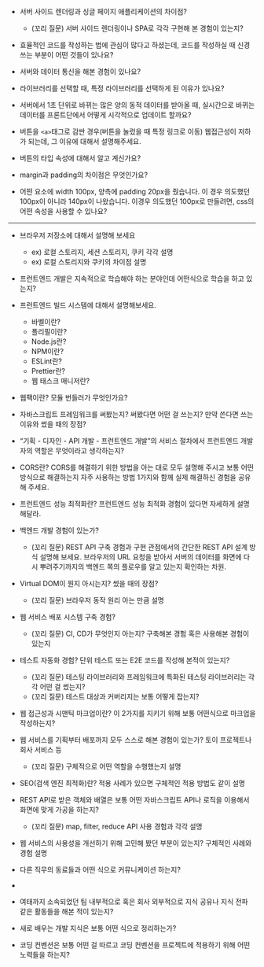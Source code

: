 
- 서버 사이드 렌더링과 싱글 페이지 애플리케이션의 차이점?
    - (꼬리 질문) 서버 사이드 렌더링이나 SPA로 각각 구현해 본 경험이 있는지?

- 효율적인 코드를 작성하는 법에 관심이 많다고 하셨는데, 코드를 작성하실 때 신경쓰는 부분이 어떤 것들이 있나요?

- 서버와 데이터 통신을 해본 경험이 있나요?

- 라이브러리를 선택할 때, 특정 라이브러리를 선택하게 된 이유가 있나요?

- 서버에서 1초 단위로 바뀌는 많은 양의 동적 데이터를 받아올 때, 실시간으로 바뀌는 데이터를 프론트단에서 어떻게 시각적으로 업데이트 할까요?

- 버튼을 `<a>`태그로 감싼 경우(버튼을 눌렀을 때 특정 링크로 이동) 웹접근성이 저하가 되는데, 그 이유에 대해서 설명해주세요.
- 버튼의 타입 속성에 대해서 알고 계신가요?

- margin과 padding의 차이점은 무엇인가요?
- 어떤 요소에 width 100px, 양측에 padding 20px을 줬습니다. 이 경우 의도했던 100px이 아니라 140px이 나왔습니다. 이경우 의도했던 100px로 만들려면, css의 어떤 속성을 사용할 수 있나요?

---

- 브라우저 저장소에 대해서 설명해 보세요
    - ex) 로컬 스토리지, 세션 스토리지, 쿠키 각각 설명
    - ex) 로컬 스토리지와 쿠키의 차이점 설명


- 프런트엔드 개발은 지속적으로 학습해야 하는 분야인데 어떤식으로 학습을 하고 있는지?

- 프런트엔드 빌드 시스템에 대해서 설명해보세요.
    - 바벨이란?
    - 폴리필이란?
    - Node.js란?
    - NPM이란?
    - ESLint란?
    - Prettier란?
    - 웹 태스크 매니저란?

- 웹팩이란? 모듈 번들러가 무엇인가요?
- 자바스크립트 프레임워크를 써봤는지? 써봤다면 어떤 걸 쓰는지? 만약 쓴다면 쓰는 이유와 썼을 때의 장점?
- “기획 - 디자인 - API 개발 - 프런트엔드 개발”의 서비스 절차에서 프런트엔드 개발자의 역할은 무엇이라고 생각하는지?
- CORS란? CORS를 해결하기 위한 방법을 아는 대로 모두 설명해 주시고 보통 어떤 방식으로 해결하는지 자주 사용하는 방법 1가지와 함께 실제 해결하신 경험을 공유해 주세요.
- 프런트엔드 성능 최적화란? 프런트엔드 성능 최적화 경험이 있다면 자세하게 설명해달라.
- 백엔드 개발 경험이 있는가?
    - (꼬리 질문) REST API 구축 경험과 구현 관점에서의 간단한 REST API 설계 방식 설명해 보세요. 브라우저의 URL 요청을 받아서 서버의 데이터를 화면에 다시 뿌려주기까지의 백엔드 쪽의 플로우를 알고 있는지 확인하는 차원.
- Virtual DOM이 뭔지 아시는지? 썼을 때의 장점?
    - (꼬리 질문) 브라우저 동작 원리 아는 만큼 설명
- 웹 서비스 배포 시스템 구축 경험?
    - (꼬리 질문) CI, CD가 무엇인지 아는지? 구축해본 경험 혹은 사용해본 경험이 있는지
- 테스트 자동화 경험? 단위 테스트 또는 E2E 코드를 작성해 본적이 있는지?
    - (꼬리 질문) 테스팅 라이브러리와 프레임워크에 특화된 테스팅 라이브러리는 각각 어떤 걸 썼는지?
    - (꼬리 질문) 테스트 대상과 커버리지는 보통 어떻게 잡는지?
- 웹 접근성과 시맨틱 마크업이란? 이 2가지를 지키기 위해 보통 어떤식으로 마크업을 작성하는지?
- 웹 서비스를 기획부터 배포까지 모두 스스로 해본 경험이 있는가? 토이 프로젝트나 회사 서비스 등
    - (꼬리 질문) 구체적으로 어떤 역할을 수행했는지 설명
- SEO(검색 엔진 최적화)란? 적용 사례가 있으면 구체적인 적용 방법도 같이 설명
- REST API로 받은 객체와 배열은 보통 어떤 자바스크립트 API나 로직을 이용해서 화면에 맞게 가공을 하는지?
    - (꼬리 질문) map, filter, reduce API 사용 경험과 각각 설명


- 웹 서비스의 사용성을 개선하기 위해 고민해 봤던 부분이 있는지? 구체적인 사례와 경험 설명

- 다른 직무의 동료들과 어떤 식으로 커뮤니케이션 하는지?
-
- 여태까지 소속되었던 팀 내부적으로 혹은 회사 외부적으로 지식 공유나 지식 전파 같은 활동들을 해본 적이 있는지?

- 새로 배우는 개발 지식은 보통 어떤 식으로 정리하는가?

- 코딩 컨벤션은 보통 어떤 걸 따르고 코딩 컨벤션을 프로젝트에 적용하기 위해 어떤 노력들을 하는지?
